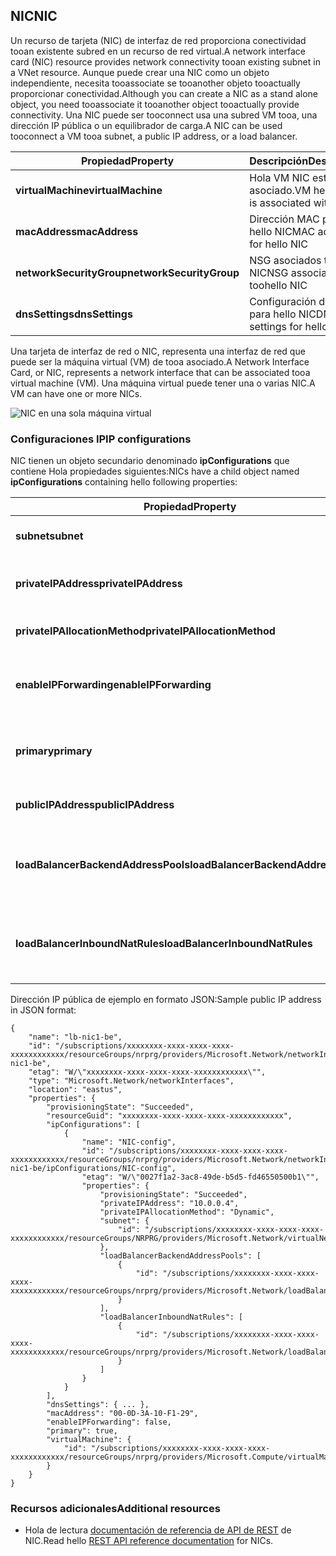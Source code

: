 ## <a name="nic"></a><span data-ttu-id="7d8b3-101">NIC</span><span class="sxs-lookup"><span data-stu-id="7d8b3-101">NIC</span></span>
<span data-ttu-id="7d8b3-102">Un recurso de tarjeta (NIC) de interfaz de red proporciona conectividad tooan existente subred en un recurso de red virtual.</span><span class="sxs-lookup"><span data-stu-id="7d8b3-102">A network interface card (NIC) resource provides network connectivity tooan existing subnet in a VNet resource.</span></span> <span data-ttu-id="7d8b3-103">Aunque puede crear una NIC como un objeto independiente, necesita tooassociate se tooanother objeto tooactually proporcionar conectividad.</span><span class="sxs-lookup"><span data-stu-id="7d8b3-103">Although you can create a NIC as a stand alone object, you need tooassociate it tooanother object tooactually provide connectivity.</span></span> <span data-ttu-id="7d8b3-104">Una NIC puede ser tooconnect usa una subred VM tooa, una dirección IP pública o un equilibrador de carga.</span><span class="sxs-lookup"><span data-stu-id="7d8b3-104">A NIC can be used tooconnect a VM tooa subnet, a public IP address, or a load balancer.</span></span>  

| <span data-ttu-id="7d8b3-105">Propiedad</span><span class="sxs-lookup"><span data-stu-id="7d8b3-105">Property</span></span> | <span data-ttu-id="7d8b3-106">Descripción</span><span class="sxs-lookup"><span data-stu-id="7d8b3-106">Description</span></span> | <span data-ttu-id="7d8b3-107">Valores de ejemplo</span><span class="sxs-lookup"><span data-stu-id="7d8b3-107">Sample values</span></span> |
| --- | --- | --- |
| <span data-ttu-id="7d8b3-108">**virtualMachine**</span><span class="sxs-lookup"><span data-stu-id="7d8b3-108">**virtualMachine**</span></span> |<span data-ttu-id="7d8b3-109">Hola VM NIC está asociado.</span><span class="sxs-lookup"><span data-stu-id="7d8b3-109">VM hello NIC is associated with.</span></span> |<span data-ttu-id="7d8b3-110">/subscriptions/{guid}/../Microsoft.Compute/virtualMachines/vm1</span><span class="sxs-lookup"><span data-stu-id="7d8b3-110">/subscriptions/{guid}/../Microsoft.Compute/virtualMachines/vm1</span></span> |
| <span data-ttu-id="7d8b3-111">**macAddress**</span><span class="sxs-lookup"><span data-stu-id="7d8b3-111">**macAddress**</span></span> |<span data-ttu-id="7d8b3-112">Dirección MAC para hello NIC</span><span class="sxs-lookup"><span data-stu-id="7d8b3-112">MAC address for hello NIC</span></span> |<span data-ttu-id="7d8b3-113">cualquier valor entre 4 y 30</span><span class="sxs-lookup"><span data-stu-id="7d8b3-113">any value between 4 and 30</span></span> |
| <span data-ttu-id="7d8b3-114">**networkSecurityGroup**</span><span class="sxs-lookup"><span data-stu-id="7d8b3-114">**networkSecurityGroup**</span></span> |<span data-ttu-id="7d8b3-115">NSG asociados toohello NIC</span><span class="sxs-lookup"><span data-stu-id="7d8b3-115">NSG associated toohello NIC</span></span> |<span data-ttu-id="7d8b3-116">/subscriptions/{guid}/../Microsoft.Network/networkSecurityGroups/myNSG1</span><span class="sxs-lookup"><span data-stu-id="7d8b3-116">/subscriptions/{guid}/../Microsoft.Network/networkSecurityGroups/myNSG1</span></span> |
| <span data-ttu-id="7d8b3-117">**dnsSettings**</span><span class="sxs-lookup"><span data-stu-id="7d8b3-117">**dnsSettings**</span></span> |<span data-ttu-id="7d8b3-118">Configuración de DNS para hello NIC</span><span class="sxs-lookup"><span data-stu-id="7d8b3-118">DNS settings for hello NIC</span></span> |<span data-ttu-id="7d8b3-119">Consulte [PIP](#Public-IP-address)</span><span class="sxs-lookup"><span data-stu-id="7d8b3-119">see [PIP](#Public-IP-address)</span></span> |

<span data-ttu-id="7d8b3-120">Una tarjeta de interfaz de red o NIC, representa una interfaz de red que puede ser la máquina virtual (VM) de tooa asociado.</span><span class="sxs-lookup"><span data-stu-id="7d8b3-120">A Network Interface Card, or NIC, represents a network interface that can be associated tooa virtual machine (VM).</span></span> <span data-ttu-id="7d8b3-121">Una máquina virtual puede tener una o varias NIC.</span><span class="sxs-lookup"><span data-stu-id="7d8b3-121">A VM can have one or more NICs.</span></span>

![NIC en una sola máquina virtual](./media/resource-groups-networking/Figure3.png)

### <a name="ip-configurations"></a><span data-ttu-id="7d8b3-123">Configuraciones IP</span><span class="sxs-lookup"><span data-stu-id="7d8b3-123">IP configurations</span></span>
<span data-ttu-id="7d8b3-124">NIC tienen un objeto secundario denominado **ipConfigurations** que contiene Hola propiedades siguientes:</span><span class="sxs-lookup"><span data-stu-id="7d8b3-124">NICs have a child object named **ipConfigurations** containing hello following properties:</span></span>

| <span data-ttu-id="7d8b3-125">Propiedad</span><span class="sxs-lookup"><span data-stu-id="7d8b3-125">Property</span></span> | <span data-ttu-id="7d8b3-126">Descripción</span><span class="sxs-lookup"><span data-stu-id="7d8b3-126">Description</span></span> | <span data-ttu-id="7d8b3-127">Valores de ejemplo</span><span class="sxs-lookup"><span data-stu-id="7d8b3-127">Sample values</span></span> |
| --- | --- | --- |
| <span data-ttu-id="7d8b3-128">**subnet**</span><span class="sxs-lookup"><span data-stu-id="7d8b3-128">**subnet**</span></span> |<span data-ttu-id="7d8b3-129">Hola de subred NIC está conectada a.</span><span class="sxs-lookup"><span data-stu-id="7d8b3-129">Subnet hello NIC is onnected to.</span></span> |<span data-ttu-id="7d8b3-130">/subscriptions/{guid}/../Microsoft.Network/virtualNetworks/myvnet1/subnets/mysub1</span><span class="sxs-lookup"><span data-stu-id="7d8b3-130">/subscriptions/{guid}/../Microsoft.Network/virtualNetworks/myvnet1/subnets/mysub1</span></span> |
| <span data-ttu-id="7d8b3-131">**privateIPAddress**</span><span class="sxs-lookup"><span data-stu-id="7d8b3-131">**privateIPAddress**</span></span> |<span data-ttu-id="7d8b3-132">Dirección IP para hello NIC en la subred de Hola</span><span class="sxs-lookup"><span data-stu-id="7d8b3-132">IP address for hello NIC in hello subnet</span></span> |<span data-ttu-id="7d8b3-133">10.0.0.8</span><span class="sxs-lookup"><span data-stu-id="7d8b3-133">10.0.0.8</span></span> |
| <span data-ttu-id="7d8b3-134">**privateIPAllocationMethod**</span><span class="sxs-lookup"><span data-stu-id="7d8b3-134">**privateIPAllocationMethod**</span></span> |<span data-ttu-id="7d8b3-135">Método de asignación de direcciones IP</span><span class="sxs-lookup"><span data-stu-id="7d8b3-135">IP allocation method</span></span> |<span data-ttu-id="7d8b3-136">Dynamic o Static</span><span class="sxs-lookup"><span data-stu-id="7d8b3-136">Dynamic or Static</span></span> |
| <span data-ttu-id="7d8b3-137">**enableIPForwarding**</span><span class="sxs-lookup"><span data-stu-id="7d8b3-137">**enableIPForwarding**</span></span> |<span data-ttu-id="7d8b3-138">Si se puede usar Hola NIC para el enrutamiento</span><span class="sxs-lookup"><span data-stu-id="7d8b3-138">Whether hello NIC can be used for routing</span></span> |<span data-ttu-id="7d8b3-139">true o false</span><span class="sxs-lookup"><span data-stu-id="7d8b3-139">true or false</span></span> |
| <span data-ttu-id="7d8b3-140">**primary**</span><span class="sxs-lookup"><span data-stu-id="7d8b3-140">**primary**</span></span> |<span data-ttu-id="7d8b3-141">Si es Hola NIC Hola NIC principal para hello VM</span><span class="sxs-lookup"><span data-stu-id="7d8b3-141">Whether hello NIC is hello primary NIC for hello VM</span></span> |<span data-ttu-id="7d8b3-142">true o false</span><span class="sxs-lookup"><span data-stu-id="7d8b3-142">true or false</span></span> |
| <span data-ttu-id="7d8b3-143">**publicIPAddress**</span><span class="sxs-lookup"><span data-stu-id="7d8b3-143">**publicIPAddress**</span></span> |<span data-ttu-id="7d8b3-144">PIP asociada Hola NIC</span><span class="sxs-lookup"><span data-stu-id="7d8b3-144">PIP associated with hello NIC</span></span> |<span data-ttu-id="7d8b3-145">vea [Configuración de DNS](#DNS-settings)</span><span class="sxs-lookup"><span data-stu-id="7d8b3-145">see [DNS Settings](#DNS-settings)</span></span> |
| <span data-ttu-id="7d8b3-146">**loadBalancerBackendAddressPools**</span><span class="sxs-lookup"><span data-stu-id="7d8b3-146">**loadBalancerBackendAddressPools**</span></span> |<span data-ttu-id="7d8b3-147">Hacer copia de Hola de grupos de dirección final que está asociado a la NIC</span><span class="sxs-lookup"><span data-stu-id="7d8b3-147">Back end address pools hello NIC is associated with</span></span> | |
| <span data-ttu-id="7d8b3-148">**loadBalancerInboundNatRules**</span><span class="sxs-lookup"><span data-stu-id="7d8b3-148">**loadBalancerInboundNatRules**</span></span> |<span data-ttu-id="7d8b3-149">Entrada Hola de reglas NAT carga equilibrador A que NIC está asociado</span><span class="sxs-lookup"><span data-stu-id="7d8b3-149">Inbound load balancer NAT rules hello NIC is associated with</span></span> | |

<span data-ttu-id="7d8b3-150">Dirección IP pública de ejemplo en formato JSON:</span><span class="sxs-lookup"><span data-stu-id="7d8b3-150">Sample public IP address in JSON format:</span></span>

    {
        "name": "lb-nic1-be",
        "id": "/subscriptions/xxxxxxxx-xxxx-xxxx-xxxx-xxxxxxxxxxxx/resourceGroups/nrprg/providers/Microsoft.Network/networkInterfaces/lb-nic1-be",
        "etag": "W/\"xxxxxxxx-xxxx-xxxx-xxxx-xxxxxxxxxxxx\"",
        "type": "Microsoft.Network/networkInterfaces",
        "location": "eastus",
        "properties": {
            "provisioningState": "Succeeded",
            "resourceGuid": "xxxxxxxx-xxxx-xxxx-xxxx-xxxxxxxxxxxx",
            "ipConfigurations": [
                {
                    "name": "NIC-config",
                    "id": "/subscriptions/xxxxxxxx-xxxx-xxxx-xxxx-xxxxxxxxxxxx/resourceGroups/nrprg/providers/Microsoft.Network/networkInterfaces/lb-nic1-be/ipConfigurations/NIC-config",
                    "etag": "W/\"0027f1a2-3ac8-49de-b5d5-fd46550500b1\"",
                    "properties": {
                        "provisioningState": "Succeeded",
                        "privateIPAddress": "10.0.0.4",
                        "privateIPAllocationMethod": "Dynamic",
                        "subnet": {
                            "id": "/subscriptions/xxxxxxxx-xxxx-xxxx-xxxx-xxxxxxxxxxxx/resourceGroups/NRPRG/providers/Microsoft.Network/virtualNetworks/NRPVnet/subnets/NRPVnetSubnet"
                        },
                        "loadBalancerBackendAddressPools": [
                            {
                                "id": "/subscriptions/xxxxxxxx-xxxx-xxxx-xxxx-xxxxxxxxxxxx/resourceGroups/nrprg/providers/Microsoft.Network/loadBalancers/nrplb/backendAddressPools/NRPbackendpool"
                            }
                        ],
                        "loadBalancerInboundNatRules": [
                            {
                                "id": "/subscriptions/xxxxxxxx-xxxx-xxxx-xxxx-xxxxxxxxxxxx/resourceGroups/nrprg/providers/Microsoft.Network/loadBalancers/nrplb/inboundNatRules/rdp1"
                            }
                        ]
                    }
                }
            ],
            "dnsSettings": { ... },
            "macAddress": "00-0D-3A-10-F1-29",
            "enableIPForwarding": false,
            "primary": true,
            "virtualMachine": {
                "id": "/subscriptions/xxxxxxxx-xxxx-xxxx-xxxx-xxxxxxxxxxxx/resourceGroups/nrprg/providers/Microsoft.Compute/virtualMachines/web1"
            }
        }
    }

### <a name="additional-resources"></a><span data-ttu-id="7d8b3-151">Recursos adicionales</span><span class="sxs-lookup"><span data-stu-id="7d8b3-151">Additional resources</span></span>
* <span data-ttu-id="7d8b3-152">Hola de lectura [documentación de referencia de API de REST](https://msdn.microsoft.com/library/azure/mt163579.aspx) de NIC.</span><span class="sxs-lookup"><span data-stu-id="7d8b3-152">Read hello [REST API reference documentation](https://msdn.microsoft.com/library/azure/mt163579.aspx) for NICs.</span></span>

